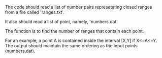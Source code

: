 
The code should read a list of number pairs represetating closed ranges from a file called 'ranges.txt'.

It also should read a list of point, namely, 'numbers.dat'.

The function is to find the number of ranges that contain each point.

For an example, a point A is contained inside the interval [X,Y] if X<=A<=Y. The output should maintain the same ordering as the input points (numbers.dat).


